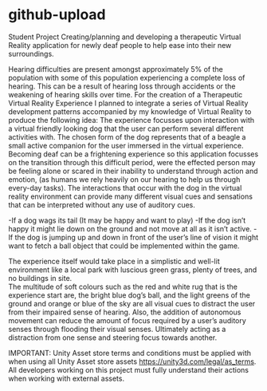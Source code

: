 # github-upload

Student Project
Creating/planning and developing a therapeutic Virtual Reality application for newly deaf people to help ease into their new surroundings.

Hearing difficulties are present amongst approximately 5% of the population with some of this population experiencing a complete loss of hearing. 
This can be a result of hearing loss through accidents or the weakening of hearing skills over time. 
For the creation of a Therapeutic Virtual Reality Experience I planned to integrate a series of Virtual Reality development patterns accompanied by my knowledge of Virtual Reality to produce the following idea:
The experience focusses upon interaction with a virtual friendly looking dog that the user can perform several different activities with. 
The chosen form of the dog represents that of a beagle a small active companion for the user immersed in the virtual experience. 
Becoming deaf can be a frightening experience so this application focusses on the transition through this difficult period,
were the effected person may be feeling alone or scared in their inability to understand through action and emotion,
(as humans we rely heavily on our hearing to help us through every-day tasks). 
The interactions that occur with the dog in the virtual reality environment can provide many different visual cues and sensations that can be interpreted without any use of auditory cues.

-If a dog wags its tail (It may be happy and want to play)
-If the dog isn’t happy it might lie down on the ground and not move at all as it isn’t active.
-If the dog is jumping up and down in front of the user’s line of vision it might want to fetch a ball object that could be implemented within the game.

The experience itself would take place in a simplistic and well-lit environment like a local park with luscious green grass, plenty of trees, and no buildings in site. \
The multitude of soft colours such as the red and white rug that is the experience start are, the bright blue dog’s ball,
and the light greens of the ground and orange or blue of the sky are all visual cues to distract the user from their impaired sense of hearing.
Also, the addition of autonomous movement can reduce the amount of focus required by a user’s auditory senses through flooding their visual senses.
Ultimately acting as a distraction from one sense and steering focus towards another.

IMPORTANT:
Unity Asset store terms and conditions must be applied with when using all Unity Asset store assets <https://unity3d.com/legal/as_terms>.
All developers working on this project must fully understand their actions when working with external assets.
